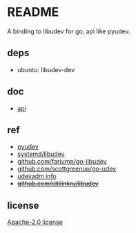 # README
A binding to libudev for go, api like pyudev.

## deps
- ubuntu: libudev-dev

## doc
- [api](https://pkg.go.dev/github.com/meilihao/goudev)

## ref
- [pyudev](https://pyudev.readthedocs.io/)
- [systemd/libudev](https://github.com/systemd/systemd/tree/main/src/libudev)
- [github.com/farjump/go-libudev](https://github.com/farjump/go-libudev)
- [github.com/scottgreenup/go-udev](https://github.com/scottgreenup/go-udev)
- [udevadm info](https://github.com/systemd/systemd/blob/main/src/udev/udevadm-info.c)
- ~~[github.com/citilinkru/libudev](https://github.com/citilinkru/libudev)~~

## license
[Apache-2.0 license](/LICENSE)